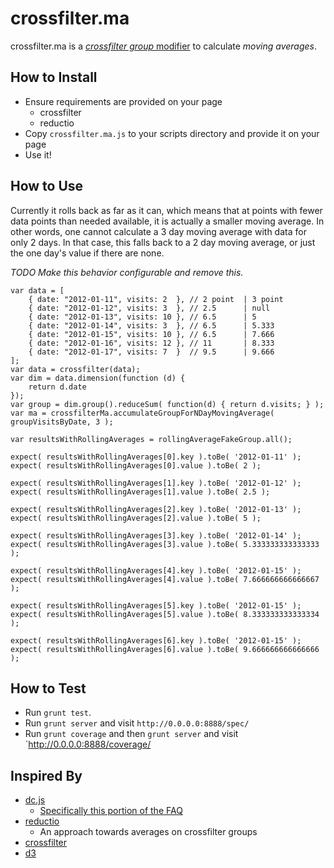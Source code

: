 crossfilter.ma
=====

crossfilter.ma is a [_crossfilter group_ modifier](https://github.com/dc-js/dc.js/wiki/FAQ#filter-the-data-before-its-charted) to calculate _moving averages_.


How to Install
----

- Ensure requirements are provided on your page
  - crossfilter
  - reductio
- Copy `crossfilter.ma.js` to your scripts directory and provide it on your page
- Use it!


How to Use
----

Currently it rolls back as far as it can, which means that at points with fewer data points than needed available,
it is actually a smaller moving average. In other words, one cannot calculate a 3 day moving average with data for
only 2 days. In that case, this falls back to a 2 day moving average, or just the one day's value if there are none.

_TODO Make this behavior configurable and remove this._


```
var data = [
    { date: "2012-01-11", visits: 2  }, // 2 point  | 3 point
    { date: "2012-01-12", visits: 3  }, // 2.5      | null
    { date: "2012-01-13", visits: 10 }, // 6.5      | 5
    { date: "2012-01-14", visits: 3  }, // 6.5      | 5.333
    { date: "2012-01-15", visits: 10 }, // 6.5      | 7.666
    { date: "2012-01-16", visits: 12 }, // 11       | 8.333
    { date: "2012-01-17", visits: 7  }  // 9.5      | 9.666
];
var data = crossfilter(data);
var dim = data.dimension(function (d) {
    return d.date
});
var group = dim.group().reduceSum( function(d) { return d.visits; } );
var ma = crossfilterMa.accumulateGroupForNDayMovingAverage( groupVisitsByDate, 3 );

var resultsWithRollingAverages = rollingAverageFakeGroup.all();

expect( resultsWithRollingAverages[0].key ).toBe( '2012-01-11' );
expect( resultsWithRollingAverages[0].value ).toBe( 2 );

expect( resultsWithRollingAverages[1].key ).toBe( '2012-01-12' );
expect( resultsWithRollingAverages[1].value ).toBe( 2.5 );

expect( resultsWithRollingAverages[2].key ).toBe( '2012-01-13' );
expect( resultsWithRollingAverages[2].value ).toBe( 5 );

expect( resultsWithRollingAverages[3].key ).toBe( '2012-01-14' );
expect( resultsWithRollingAverages[3].value ).toBe( 5.333333333333333 );

expect( resultsWithRollingAverages[4].key ).toBe( '2012-01-15' );
expect( resultsWithRollingAverages[4].value ).toBe( 7.666666666666667 );

expect( resultsWithRollingAverages[5].key ).toBe( '2012-01-15' );
expect( resultsWithRollingAverages[5].value ).toBe( 8.333333333333334 );

expect( resultsWithRollingAverages[6].key ).toBe( '2012-01-15' );
expect( resultsWithRollingAverages[6].value ).toBe( 9.666666666666666 );
```


How to Test
----

- Run `grunt test`.
- Run `grunt server` and visit `http://0.0.0.0:8888/spec/`
- Run `grunt coverage` and then `grunt server` and visit `http://0.0.0.0:8888/coverage/


Inspired By
----

- [dc.js](https://github.com/dc-js/dc.js)
  - [Specifically this portion of the FAQ](https://github.com/dc-js/dc.js/wiki/FAQ#filter-the-data-before-its-charted)
- [reductio](https://github.com/esjewett/reductio)
  - An approach towards averages on crossfilter groups
- [crossfilter](https://github.com/square/crossfilter)
- [d3](https://github.com/mbostock/d3)
